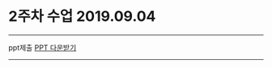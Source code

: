 # 2주차 수업 2019.09.04

---

ppt제출 [PPT 다운받기](https://github.com/J-petto/phpstudy1/raw/master/php_2%EC%A3%BC%EC%B0%A8.pptx)

---